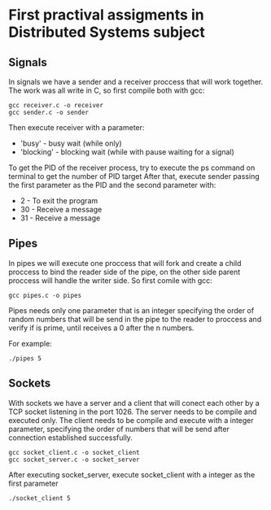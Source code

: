 # First practival assigments in Distributed Systems subject
## Signals

In signals we have a sender and a receiver proccess that will work together. The work was all write in C, so first compile both with gcc:

~~~
gcc receiver.c -o receiver
gcc sender.c -o sender
~~~

Then execute receiver with a parameter:
* 'busy' - busy wait (while only)
* 'blocking' - blocking wait (while with pause waiting for a signal)

To get the PID of the receiver process, try to execute the ps command on terminal to get the number of PID target
After that, execute sender passing the first parameter as the PID and the second parameter with:
* 2 - To exit the program
* 30 - Receive a message
* 31 - Receive a message

## Pipes

In pipes we will execute one proccess that will fork and create a child proccess to bind the reader side of the pipe, on the other side parent proccess will handle the writer side. So first comile with gcc:

~~~
gcc pipes.c -o pipes
~~~

Pipes needs only one parameter that is an integer specifying the order of random numbers that will be send in the pipe to the reader to proccess and verify if is prime, until receives a 0 after the n numbers.

For example:

~~~
./pipes 5
~~~

## Sockets

With sockets we have a server and a client that will conect each other by a TCP socket listening in the port 1026.
The server needs to be compile and executed only. The client needs to be compile and execute with a integer parameter, specifying the order of numbers that will be send after connection established successfully.

~~~
gcc socket_client.c -o socket_client
gcc socket_server.c -o socket_server
~~~

After executing socket_server, execute socket_client with a integer as the first parameter

~~~
./socket_client 5
~~~
